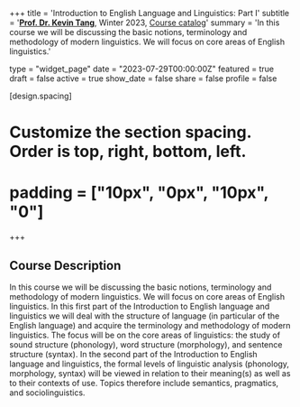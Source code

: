 +++
title = 'Introduction to English Language and Linguistics: Part I'
subtitle = '[**Prof. Dr. Kevin Tang**](https://slam.phil.hhu.de/authors/kevin/), Winter 2023, [Course catalog](https://lsf.hhu.de/qisserver/rds?state=verpublish&status=init&vmfile=no&publishid=244604&moduleCall=webInfo&publishConfFile=webInfo&publishSubDir=veranstaltung)'
summary = 'In this course we will be discussing the basic notions, terminology and methodology of modern linguistics. We will focus on core areas of English linguistics.'

type = "widget_page"
date = "2023-07-29T00:00:00Z"
featured = true
draft = false
active = true
show_date = false
share = false
profile = false

[design.spacing]
  # Customize the section spacing. Order is top, right, bottom, left.
  # padding = ["10px", "0px", "10px", "0"]

+++

## Course Description

In this course we will be discussing the basic notions, terminology and methodology of modern linguistics. We will focus on core areas of English linguistics.
In this first part of the Introduction to English language and linguistics we will deal with the structure of language (in particular of the English language) and acquire the terminology and methodology of modern linguistics. The focus will be on the core areas of linguistics: the study of sound structure (phonology), word structure (morphology), and sentence structure (syntax).
In the second part of the Introduction to English language and linguistics, the formal levels of linguistic analysis (phonology, morphology, syntax) will be viewed in relation to their meaning(s) as well as to their contexts of use. Topics therefore include semantics, pragmatics, and sociolinguistics.


